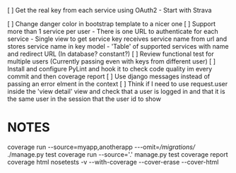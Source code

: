 [ ] Get the real key from each service using OAuth2 - Start with Strava

[ ] Change danger color in bootstrap template to a nicer one
[ ] Support more than 1 service per user
    - There is one URL to authenticate for each service
    - Single view to get service key receives service name from url and stores service name in key model
    - 'Table' of supported services with name and redirect URL (In database? constant?)
[ ] Review functional test for multiple users (Currently passing even with keys from different user)
[ ] Install and configure PyLint and hook it to check code quality im every commit
and then coverage report
[ ] Use django messages instead of passing an error elment in the context
[ ] Think if I need to use request.user inside the 'view detail' view and check that a user is logged in and that it is the same user in the session that the user id to show


NOTES
=====

coverage run --source=myapp,anotherapp ---omit=*/migrations/* ./manage.py test
coverage run --source='.' manage.py test
coverage report
coverage html
nosetests -v --with-coverage --cover-erase --cover-html
